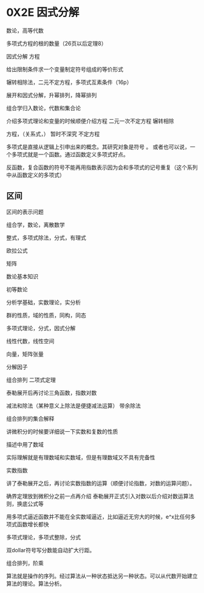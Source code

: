 # 0X2E 因式分解

数论，高等代数

多项式方程的根的数量（26页以后定理8）

因式分解
方程

给出限制条件求一个变量制定符号组成的等价形式

辗转相除法，二元不定方程，多项式互素条件（16p）

展开和因式分解，升幂排列，降幂排列


组合学归入数论，代数和集合论

介绍多项式理论和变量的时候顺便介绍方程
二元一次不定方程
辗转相除

方程，（关系式，）
暂时不深究
不定方程

多项式是直接从逻辑上引申出来的概念。其研究对象是符号 。
或者也可以说，一个多项式就是一个函数。通过函数定义多项式好点。

反函数，复合函数的符号不能再用指数表示因为会和多项式的记号重复（这个系列中从函数定义的多项式）

## 区间

区间的表示问题



组合学，数论，离散数学

整式，多项式除法，分式，有理式 

欧拉公式

矩阵


数论基本知识

初等数论

分析学基础，实数理论，实分析

群的性质，域的性质，同构，同态

多项式理论，分式，因式分解

线性代数，线性空间 

向量，矩阵张量

分解因子

组合排列
二项式定理

泰勒展开后再讨论三角函数，指数对数

减法和除法（某种意义上除法是便捷减法运算）
带余除法

组合排列的集合解释

讲微积分的时候要详细说一下实数和复数的性质

描述中用了数域

实际理解就是有理数域和实数域，但是有理数域又不具有完备性

实数指数

讲了泰勒展开之后，再讨论实数指数的运算（顺便讨论指数，对数的运算问题）。

确界定理放到微积分之前一点再介绍
泰勒展开正式引入对数以后介绍对数运算法则，换底公式等

用多项式逼近函数并不能在全实数域逼近，比如逼近无穷大的时候，e^x比任何多项式函数增长都快

多项式理论，多项式整除，分式

双dollar符号写分数能自动扩大行距。

组合排列，阶乘

算法就是操作的序列。经过算法从一种状态抵达另一种状态。可以从代数开始建立算法的理论。算法分析。